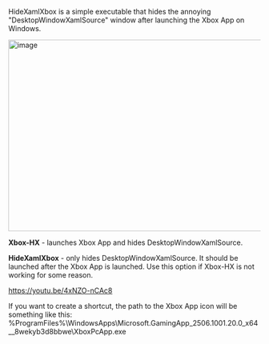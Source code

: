 HideXamlXbox is a simple executable that hides the annoying "DesktopWindowXamlSource" window after launching the Xbox App on Windows.

<img width="556" height="383" alt="image" src="https://github.com/user-attachments/assets/b352b284-df3b-4ce7-9be6-6f63ec573f5f" />

**Xbox-HX** - launches Xbox App and hides DesktopWindowXamlSource.

**HideXamlXbox** - only hides DesktopWindowXamlSource. It should be launched after the Xbox App is launched. Use this option if Xbox-HX is not working for some reason.

https://youtu.be/4xNZO-nCAc8

If you want to create a shortcut, the path to the Xbox App icon will be something like this: %ProgramFiles%\WindowsApps\Microsoft.GamingApp_2506.1001.20.0_x64__8wekyb3d8bbwe\XboxPcApp.exe
